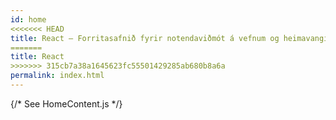 ```yaml
---
id: home
<<<<<<< HEAD
title: React – Forritasafnið fyrir notendaviðmót á vefnum og heimavangi
=======
title: React
>>>>>>> 315cb7a38a1645623fc55501429285ab680b8a6a
permalink: index.html
---
```


{/* See HomeContent.js */}
